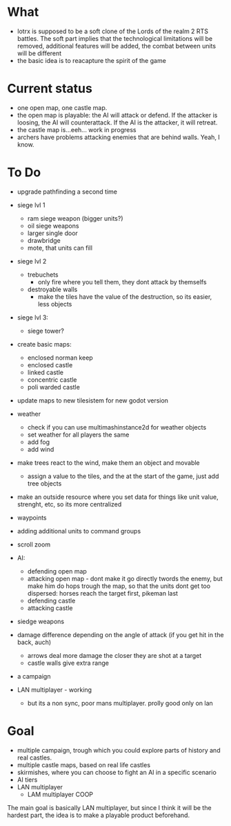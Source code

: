 # What
- lotrx is supposed to be a soft clone of the Lords of the realm 2 RTS battles. The soft part implies that the technological limitations will be removed, additional features will be added, the combat between units will be different
- the basic idea is to reacapture the spirit of the game

# Current status
- one open map, one castle map.
- the open map is playable: the AI will attack or defend. If the attacker is loosing, the AI will counterattack. If the AI is the attacker, it will retreat.
- the castle map is...eeh... work in progress
- archers have problems attacking enemies that are behind walls. Yeah, I know.

# To Do
- upgrade pathfinding a second time

- siege lvl 1
	- ram siege weapon (bigger units?)
	- oil siege weapons
	- larger single door
	- drawbridge
	- mote, that units can fill
- siege lvl 2
	- trebuchets
		- only fire where you tell them, they dont attack by themselfs
	- destroyable walls
		- make the tiles have the value of the destruction, so its easier, less objects
- siege lvl 3:
	- siege tower?
- create basic maps:
	- enclosed norman keep
	- enclosed castle
	- linked castle
	- concentric castle
	- poli warded castle
- update maps to new tilesistem for new godot version
- weather
	- check if you can use multimashinstance2d for weather objects
	- set weather for all players the same
	- add fog
	- add wind
- make trees react to the wind, make them an object and movable
	- assign a value to the tiles, and the at the start of the game, just add tree objects
- make an outside resource where you set data for things like unit value, strenght, etc, so its more centralized
- waypoints
- adding additional units to command groups
- scroll zoom
- AI:
	- defending open map
	- attacking open map
            - dont make it go directly twords the enemy, but make him do hops trough the map, so that the units dont get too dispersed: horses reach the target first, pikeman last
	- defending castle
	- attacking castle
- siedge weapons
- damage difference depending on the angle of attack (if you get hit in the back, auch)
	- arrows deal more damage the closer they are shot at a target
	- castle walls give extra range
- a campaign
- LAN multiplayer - working
    - but its a non sync, poor mans multiplayer. prolly good only on lan

# Goal
- multiple campaign, trough which you could explore parts of history and real castles.
- multiple castle maps, based on real life castles
- skirmishes, where you can choose to fight an AI in a specific scenario
- AI tiers
- LAN multiplayer
	- LAM multiplayer COOP

The main goal is basically LAN multiplayer, but since I think it will be the hardest part, the idea is to make a playable product beforehand.
